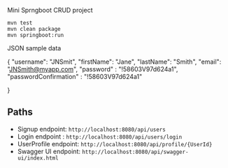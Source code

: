 Mini Sprngboot CRUD project

```
mvn test
mvn clean package
mvn springboot:run
```
JSON sample data

{
    "username": "JNSmit",
    "firstName": "Jane",
    "lastName": "Smith",
    "email": "JNSmith@myapp.com",
    "password" : "!58603V97d624a1",
    "passwordConfirmation" : "!58603V97d624a1"

}

## Paths
- Signup endpoint: `http://localhost:8080/api/users`
- Login endpoint : `http://localhost:8080/api/users/login`
- UserProfile endpoint: `http://localhost:8080/api/profile/{UserId}`
- Swagger UI endpoint: `http://localhost:8080/api/swagger-ui/index.html`


